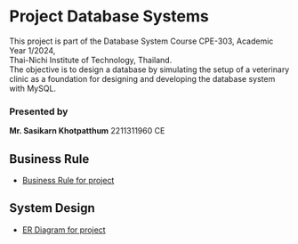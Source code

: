 # Project Database Systems 

This project is part of the Database System Course CPE-303, Academic Year 1/2024,  
Thai-Nichi Institute of Technology, Thailand.  
The objective is to design a database by simulating the setup of a veterinary clinic as a foundation for designing and developing the database system with MySQL.

### Presented by 
**Mr. Sasikarn Khotpatthum** 2211311960 CE  

## Business Rule 
- [Business Rule for project](https://github.com/sasikarnkhot/CPE-303-Database-project/blob/main/Business%20Rule_Clinic.pdf)

## System Design
- [ER Diagram for project]()
